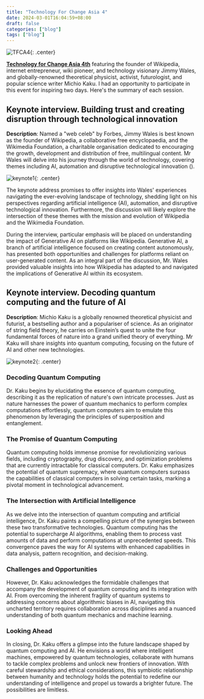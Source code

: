 ```yaml
---
title: "Technology For Change Asia 4"
date: 2024-03-01T16:04:59+08:00
draft: false
categories: ["blog"]
tags: ["blog"]
---
```


![TFCA4](https://i.ibb.co/DM19znq/IMG20240227084112.jpg){: .center}

[**Technology for Change Asia 4th**](https://events.economist.com/technology-for-change-week/) featuring the founder of Wikipedia, internet entrepreneur, wiki pioneer, and technology visionary Jimmy Wales, and globally-renowned theoretical physicist, activist, futurologist, and popular science writer Michio Kaku. I had an opportunity to participate in this event for inspiring two days. Here's the summary of each session.

## Keynote interview. Building trust and creating disruption through technological innovation

**Description**: Named a "web celeb" by Forbes, Jimmy Wales is best known as the founder of Wikipedia, a collaborative free encyclopaedia, and the Wikimedia Foundation, a charitable organisation dedicated to encouraging the growth, development and distribution of free, multilingual content. Mr Wales will delve into his journey through the world of technology, covering themes including AI, automation and disruptive technological innovation ().

![keynote1](https://i.ibb.co/y8S6YYD/IMG20240227094035.jpg){: .center}

The keynote address promises to offer insights into Wales' experiences navigating the ever-evolving landscape of technology, shedding light on his perspectives regarding artificial intelligence (AI), automation, and disruptive technological innovation. Furthermore, the discussion will likely explore the intersection of these themes with the mission and evolution of Wikipedia and the Wikimedia Foundation.

During the interview, particular emphasis will be placed on understanding the impact of Generative AI on platforms like Wikipedia. Generative AI, a branch of artificial intelligence focused on creating content autonomously, has presented both opportunities and challenges for platforms reliant on user-generated content. As an integral part of the discussion, Mr. Wales provided valuable insights into how Wikipedia has adapted to and navigated the implications of Generative AI within its ecosystem.

## Keynote interview. Decoding quantum computing and the future of AI

**Description**: Michio Kaku is a globally renowned theoretical physicist and futurist, a bestselling author and a populariser of science. As an originator of string field theory, he carries on Einstein’s quest to unite the four fundamental forces of nature into a grand unified theory of everything. Mr Kaku will share insights into quantum computing, focusing on the future of AI and other new technologies.

![keynote2](https://i.ibb.co/k3rgjwM/IMG20240228091449.jpg){: .center}

### Decoding Quantum Computing

Dr. Kaku begins by elucidating the essence of quantum computing, describing it as the replication of nature's own intricate processes. Just as nature harnesses the power of quantum mechanics to perform complex computations effortlessly, quantum computers aim to emulate this phenomenon by leveraging the principles of superposition and entanglement.

### The Promise of Quantum Computing

Quantum computing holds immense promise for revolutionizing various fields, including cryptography, drug discovery, and optimization problems that are currently intractable for classical computers. Dr. Kaku emphasizes the potential of quantum supremacy, where quantum computers surpass the capabilities of classical computers in solving certain tasks, marking a pivotal moment in technological advancement.

### The Intersection with Artificial Intelligence

As we delve into the intersection of quantum computing and artificial intelligence, Dr. Kaku paints a compelling picture of the synergies between these two transformative technologies. Quantum computing has the potential to supercharge AI algorithms, enabling them to process vast amounts of data and perform computations at unprecedented speeds. This convergence paves the way for AI systems with enhanced capabilities in data analysis, pattern recognition, and decision-making.

### Challenges and Opportunities

However, Dr. Kaku acknowledges the formidable challenges that accompany the development of quantum computing and its integration with AI. From overcoming the inherent fragility of quantum systems to addressing concerns about algorithmic biases in AI, navigating this uncharted territory requires collaboration across disciplines and a nuanced understanding of both quantum mechanics and machine learning.

### Looking Ahead

In closing, Dr. Kaku offers a glimpse into the future landscape shaped by quantum computing and AI. He envisions a world where intelligent machines, empowered by quantum technologies, collaborate with humans to tackle complex problems and unlock new frontiers of innovation. With careful stewardship and ethical considerations, this symbiotic relationship between humanity and technology holds the potential to redefine our understanding of intelligence and propel us towards a brighter future. The possibilities are limitless.

